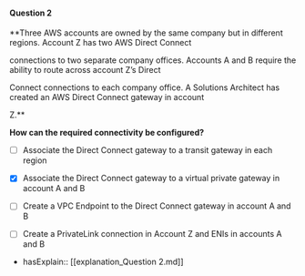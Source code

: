 #### Question  2

**Three AWS accounts are owned by the same company but in different regions. Account Z has two AWS Direct Connect

connections to two separate company offices. Accounts A and B require the ability to route across account Z’s Direct

Connect connections to each company office. A Solutions Architect has created an AWS Direct Connect gateway in account

Z.**

**How can the required connectivity be configured?**

- [ ] Associate the Direct Connect gateway to a transit gateway in each region

- [x] Associate the Direct Connect gateway to a virtual private gateway in account A and B

- [ ] Create a VPC Endpoint to the Direct Connect gateway in account A and B

- [ ] Create a PrivateLink connection in Account Z and ENIs in accounts A and B

- hasExplain:: [[explanation_Question  2.md]]

